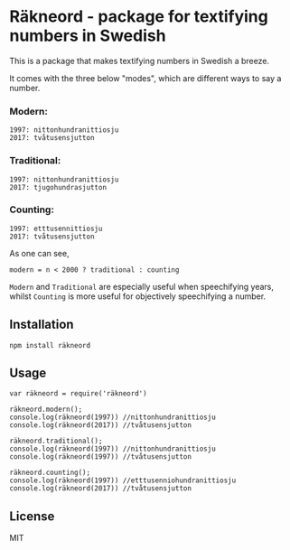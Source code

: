 # Räkneord - package for textifying numbers in Swedish

This is a package that makes textifying numbers in Swedish a breeze.

It comes with the three below "modes", which are different ways to say a number.

### Modern:
	1997: nittonhundranittiosju
	2017: tvåtusensjutton

### Traditional:
	1997: nittonhundranittiosju
	2017: tjugohundrasjutton

### Counting:
	1997: etttusennittiosju
	2017: tvåtusensjutton

As one can see,

	modern = n < 2000 ? traditional : counting

 `Modern` and `Traditional` are especially useful when speechifying years, whilst `Counting` is more useful for objectively speechifying a number.

## Installation
	npm install räkneord

## Usage
	var räkneord = require('räkneord')

	räkneord.modern();
	console.log(räkneord(1997)) //nittonhundranittiosju
	console.log(räkneord(2017)) //tvåtusensjutton

	räkneord.traditional();
	console.log(räkneord(1997)) //nittonhundranittiosju
	console.log(räkneord(1997)) //tvåtusensjutton

	räkneord.counting();
	console.log(räkneord(1997)) //etttusenniohundranittiosju
	console.log(räkneord(2017)) //tvåtusensjutton

## License
MIT
